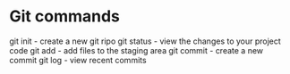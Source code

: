 # Git commands

git init - create a new git ripo
git status - view the changes to your project code
git add - add files to the staging area
git commit - create a new commit
git log - view recent commits